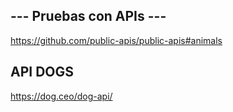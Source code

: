 ## --- Pruebas con APIs --- ##

https://github.com/public-apis/public-apis#animals

## API DOGS

https://dog.ceo/dog-api/
